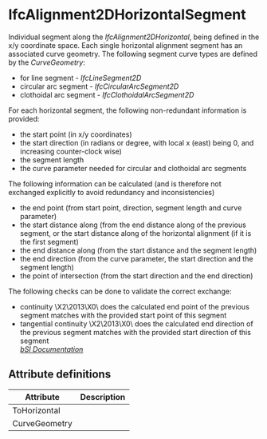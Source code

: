 IfcAlignment2DHorizontalSegment
===============================
Individual segment along the _IfcAlignment2DHorizontal_, being defined in the
x/y coordinate space. Each single horizontal alignment segment has an
associated curve geometry. The following segment curve types are defined by
the _CurveGeometry_:  
  
* for line segment - _IfcLineSegment2D_  
* circular arc segment - _IfcCircularArcSegment2D_  
* clothoidal arc segment - _IfcClothoidalArcSegment2D_  
  
For each horizontal segment, the following non-redundant information is
provided:  
  
* the start point (in x/y coordinates)  
* the start direction (in radians or degree, with local x (east) being 0, and increasing counter-clock wise)  
* the segment length  
* the curve parameter needed for circular and clothoidal arc segments  
  
The following information can be calculated (and is therefore not exchanged
explicitly to avoid redundancy and inconsistencies)  
  
* the end point (from start point, direction, segment length and curve parameter)  
* the start distance along (from the end distance along of the previous segment, or the start distance along of the horizontal alignment (if it is the first segment)  
* the end distance along (from the start distance and the segment length)  
* the end direction (from the curve parameter, the start direction and the segment length)  
* the point of intersection (from the start direction and the end direction)  
  
The following checks can be done to validate the correct exchange:  
  
* continuity \X2\2013\X0\ does the calculated end point of the previous segment matches with the provided start point of this segment  
* tangential continuity \X2\2013\X0\ does the calculated end direction of the previous segment matches with the provided start direction of this segment  
[ _bSI
Documentation_](https://standards.buildingsmart.org/IFC/DEV/IFC4_2/FINAL/HTML/schema/ifcgeometricconstraintresource/lexical/ifcalignment2dhorizontalsegment.htm)


Attribute definitions
---------------------
| Attribute     | Description   |
|---------------|---------------|
| ToHorizontal  |               |
| CurveGeometry |               |

